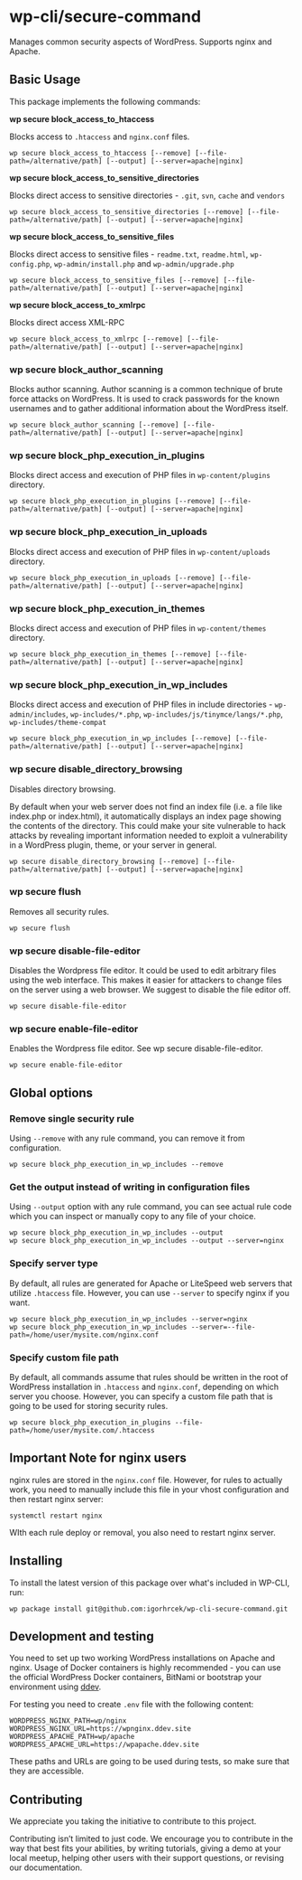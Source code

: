 # wp-cli/secure-command
Manages common security aspects of WordPress. Supports nginx and Apache.

## Basic Usage
This package implements the following commands:

**wp secure block_access_to_htaccess**

Blocks access to `.htaccess` and `nginx.conf` files.

```
wp secure block_access_to_htaccess [--remove] [--file-path=/alternative/path] [--output] [--server=apache|nginx]
```

**wp secure block_access_to_sensitive_directories**

Blocks direct access to sensitive directories - `.git`, `svn`, `cache` and `vendors`

```
wp secure block_access_to_sensitive_directories [--remove] [--file-path=/alternative/path] [--output] [--server=apache|nginx]
```

**wp secure block_access_to_sensitive_files**

Blocks direct access to sensitive files - `readme.txt`, `readme.html`, `wp-config.php`, `wp-admin/install.php` and `wp-admin/upgrade.php`

```
wp secure block_access_to_sensitive_files [--remove] [--file-path=/alternative/path] [--output] [--server=apache|nginx]
```

**wp secure block_access_to_xmlrpc**

Blocks direct access XML-RPC

```
wp secure block_access_to_xmlrpc [--remove] [--file-path=/alternative/path] [--output] [--server=apache|nginx]
```

### wp secure block_author_scanning

Blocks author scanning. Author scanning is a common technique of brute force attacks on WordPress. It is used to crack passwords for the known usernames and to gather additional information about the WordPress itself.

```
wp secure block_author_scanning [--remove] [--file-path=/alternative/path] [--output] [--server=apache|nginx]
```

### wp secure block_php_execution_in_plugins

Blocks direct access and execution of PHP files in `wp-content/plugins` directory.

```
wp secure block_php_execution_in_plugins [--remove] [--file-path=/alternative/path] [--output] [--server=apache|nginx]
```

### wp secure block_php_execution_in_uploads

Blocks direct access and execution of PHP files in `wp-content/uploads` directory.

```
wp secure block_php_execution_in_uploads [--remove] [--file-path=/alternative/path] [--output] [--server=apache|nginx]
```

### wp secure block_php_execution_in_themes

Blocks direct access and execution of PHP files in `wp-content/themes` directory.

```
wp secure block_php_execution_in_themes [--remove] [--file-path=/alternative/path] [--output] [--server=apache|nginx]
```

### wp secure block_php_execution_in_wp_includes
Blocks direct access and execution of PHP files in include directories - `wp-admin/includes`, `wp-includes/*.php`, `wp-includes/js/tinymce/langs/*.php`, `wp-includes/theme-compat`

```
wp secure block_php_execution_in_wp_includes [--remove] [--file-path=/alternative/path] [--output] [--server=apache|nginx]
```

### wp secure disable_directory_browsing

Disables directory browsing.

By default when your web server does not find an index file (i.e. a file like index.php or index.html), it
automatically displays an index page showing the contents of the directory.
This could make your site vulnerable to hack attacks by revealing important information needed to exploit a vulnerability in a WordPress plugin, theme, or your server in general.

```
wp secure disable_directory_browsing [--remove] [--file-path=/alternative/path] [--output] [--server=apache|nginx]
```

### wp secure flush

Removes all security rules.

```
wp secure flush
```

### wp secure disable-file-editor

Disables the Wordpress file editor. It could be used to edit arbitrary files using the web interface.
This makes it easier for attackers to change files on the server using a web browser.
We suggest to disable the file editor off.

```
wp secure disable-file-editor
```

### wp secure enable-file-editor

Enables the Wordpress file editor. See wp secure disable-file-editor.

```
wp secure enable-file-editor
```

## Global options

### Remove single security rule
Using `--remove` with any rule command, you can remove it from configuration.

```
wp secure block_php_execution_in_wp_includes --remove
```

### Get the output instead of writing in configuration files
Using `--output` option with any rule command, you can see actual rule code which you can inspect or manually copy to any file of your choice.

```
wp secure block_php_execution_in_wp_includes --output
wp secure block_php_execution_in_wp_includes --output --server=nginx
```

### Specify server type
By default, all rules are generated for Apache or LiteSpeed web servers that utilize `.htaccess` file. However, you can use `--server` to specify nginx if you want.

```
wp secure block_php_execution_in_wp_includes --server=nginx
wp secure block_php_execution_in_wp_includes --server=--file-path=/home/user/mysite.com/nginx.conf
```

### Specify custom file path
By default, all commands assume that rules should be written in the root of WordPress installation in `.htaccess` and `nginx.conf`, depending on which server you choose.
However, you can specify a custom file path that is going to be used for storing security rules.

```
wp secure block_php_execution_in_plugins --file-path=/home/user/mysite.com/.htaccess
```

## Important Note for nginx users
nginx rules are stored in the `nginx.conf` file. However, for rules to actually work, you need to manually include this file in your vhost configuration and then restart nginx server:
```
systemctl restart nginx
```

WIth each rule deploy or removal, you also need to restart nginx server.

## Installing
To install the latest version of this package over what's included in WP-CLI, run:

```
wp package install git@github.com:igorhrcek/wp-cli-secure-command.git
```

## Development and testing
You need to set up two working WordPress installations on Apache and nginx. Usage of Docker containers is highly recommended - you can use the official WordPress Docker containers, BitNami or bootstrap your environment using [ddev](https://ddev.readthedocs.io/en/stable/users/cli-usage/#wordpress-quickstart). 

For testing you need to create `.env` file with the following content:
```
WORDPRESS_NGINX_PATH=wp/nginx
WORDPRESS_NGINX_URL=https://wpnginx.ddev.site
WORDPRESS_APACHE_PATH=wp/apache
WORDPRESS_APACHE_URL=https://wpapache.ddev.site
```

These paths and URLs are going to be used during tests, so make sure that they are accessible.

## Contributing
We appreciate you taking the initiative to contribute to this project.

Contributing isn’t limited to just code. We encourage you to contribute in the way that best fits your abilities, by writing tutorials, giving a demo at your local meetup, helping other users with their support questions, or revising our documentation.

